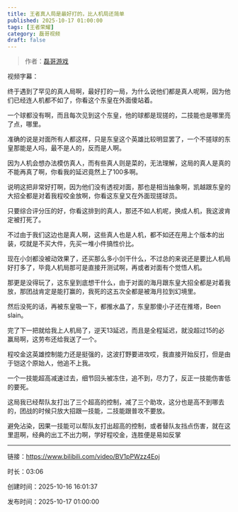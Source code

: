 ```yaml
---
title: 王者真人局是最好打的，比人机局还简单
published: 2025-10-17 01:00:00
tags: [王者荣耀]
category: 磊哥视频
draft: false
---
```



> 作者：[磊哥游戏](https://space.bilibili.com/268941858)

视频字幕：

终于遇到了罕见的真人局啊，最好打的一局，为什么说他们都是真人呢啊，因为他们已经连人机都不如了，你看这个东皇在外面傻站着。

一个球都没有啊，而且每次见到这个东皇，他的球都是现搓的，二技能也是哪里亮了点，哪里。

准确的说是对面所有人都这样，只是东皇这个英雄比较明显罢了，一个不搓球的东皇那能是人吗，最不是人的，反而是人啊。

因为人机会想办法模仿真人，而有些真人则是菜的，无法理解，这局的真人是真的不能再真了啊，你看我的延迟竟然上了100多啊。

说明这把非常好打啊，因为他们没有透视对面，那也是相当抽象啊，凯越跟东皇的大招全都是对着我程咬金放啊，你看这东皇又在外面现搓球员。

只要综合评分压的好，你看这排到的真人，那还不如人机呢，换成人机，我这波肯定被打死了。

不过由于我们这边也是真人啊，这些真人也是人机，都不如还在用上个版本的出装，哎就是不买大件，先买一堆小件搞性价比。

现在小剑都没被动效果了，还买那么多小剑干什么，不过总的来说还是要比人机局好打多了，毕竟人机局那可是直接开测试啊，再或者对面有个觉悟人机。

那更是没得玩了，这东皇到底想干什么，由于对面的海月跟东皇大招全都是对着我放，那团战肯定是能打赢的，我死的这五次全都是被海月拉到幻境里。

然后没死的话，再被东皇吸一下，都推水晶了，东皇那傻小子还在推塔，Been slain。

完了下一把就给我上人机局了，逆天13延迟，而且是全程延迟，就没超过15的必赢局啊，这劳布还给我送了一个。

程咬金这英雄控制能力还是挺强的，这波打野要进攻哎，我直接开始反打，但是由于铠这个原始人，他追不上我。

一个一技能超高减速过去，细节回头被冻住，追不到，尽力了，反正一技能伤害低的要死。

这局我已经帮队友打出了三个超高的控制，减了三个助攻，这分也是高不到哪去的，团战的时候只放大招跟一技能，二技能跟普攻不要放。

避免沾染，因果一技能可以帮队友打出超高的控制，或者替队友挡点伤害，就在这里逛啊，经典的出工不出力啊，学好程咬金，连胜便是易如反掌

---

链接：https://www.bilibili.com/video/BV1pPWzz4Eoj

时长：03:06

创建时间：2025-10-16 16:01:37

发布时间：2025-10-17 01:00:00
